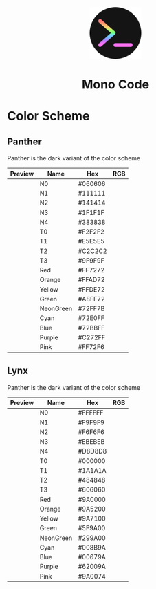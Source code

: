 <div align="center">

  <img src="https://raw.githubusercontent.com/Mono-Code-Scheme/assets/refs/heads/main/logos/logo-round.svg" width="120">
  
  # Mono Code
</div>

# Color Scheme
## Panther
Panther is the dark variant of the color scheme

|Preview|Name|Hex|RGB|
|--|--|--|--|
| |N0|#060606 | |
| |N1|#111111 | |
| |N2|#141414 | |
| |N3|#1F1F1F | |
| |N4|#383838 | |
| |T0|#F2F2F2 | |
| |T1|#E5E5E5 | |
| |T2|#C2C2C2 | |
| |T3|#9F9F9F | |
| |Red|#FF7272 | |
| |Orange|#FFAD72 | |
| |Yellow|#FFDE72 | |
| |Green|#A8FF72 | |
| |NeonGreen|#72FF7B | |
| |Cyan|#72E0FF | |
| |Blue|#72BBFF | |
| |Purple|#C272FF | |
| |Pink|#FF72F6 | |


## Lynx
Panther is the dark variant of the color scheme


|Preview|Name|Hex|RGB|
|--|--|--|--|
| |N0|#FFFFFF | |
| |N1|#F9F9F9 | |
| |N2|#F6F6F6 | |
| |N3|#EBEBEB | |
| |N4|#D8D8D8 | |
| |T0|#000000 | |
| |T1|#1A1A1A | |
| |T2|#484848 | |
| |T3|#606060 | |
| |Red|#9A0000 | |
| |Orange|#9A5200 | |
| |Yellow|#9A7100 | |
| |Green|#5F9A00 | |
| |NeonGreen|#299A00 | |
| |Cyan|#008B9A | |
| |Blue|#00679A | |
| |Purple|#62009A | |
| |Pink|#9A0074 | |
